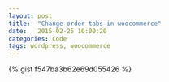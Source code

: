 ```yaml
---
layout: post
title:  "Change order tabs in woocommerce"
date:   2015-02-25 10:00:20
categories: Code
tags: wordpress, woocommerce
---
```

{% gist f547ba3b62e69d055426 %}
